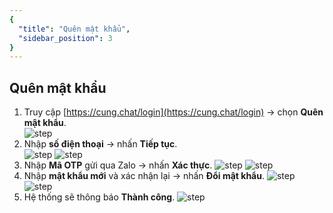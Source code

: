 ```yaml
---
{
  "title": "Quên mật khẩu",
  "sidebar_position": 3
}
---
```


## Quên mật khẩu

1. Truy cập [https://cung.chat/login](https://cung.chat/login) → chọn **Quên mật khẩu**.  
![step](/img/tutorial/quen-mat-khau-1.png)
2. Nhập **số điện thoại** → nhấn **Tiếp tục**.  
![step](/img/tutorial/quen-mat-khau-2.png)
![step](/img/tutorial/quen-mat-khau-3.png)
3. Nhập **Mã OTP** gửi qua Zalo → nhấn **Xác thực**.
![step](/img/tutorial/quen-mat-khau-4.png)
![step](/img/tutorial/quen-mat-khau-5.png)
4. Nhập **mật khẩu mới** và xác nhận lại → nhấn **Đổi mật khẩu**.
![step](/img/tutorial/quen-mat-khau-6.png)
![step](/img/tutorial/quen-mat-khau-7.png)
5. Hệ thống sẽ thông báo **Thành công**.
![step](/img/tutorial/quen-mat-khau-8.png)
